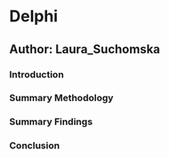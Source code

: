 # Delphi

## Author: Laura_Suchomska

### Introduction

### Summary Methodology

### Summary Findings

### Conclusion
